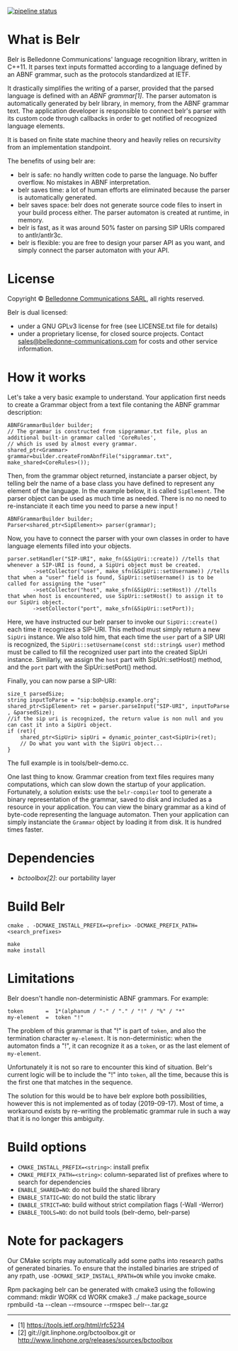 [![pipeline status](https://gitlab.linphone.org/BC/public/belr/badges/master/pipeline.svg)](https://gitlab.linphone.org/BC/public/belr/commits/master)

What is Belr
============

Belr is Belledonne Communications' language recognition library, written in C++11.
It parses text inputs formatted according to a language defined by an ABNF grammar,
such as the protocols standardized at IETF.

It drastically simplifies the writing of a parser, provided that the parsed language is defined with an *ABNF grammar[1]*.
The parser automaton is automatically generated by belr library, in memory, from the ABNF grammar text.
The application developer is responsible to connect belr's parser with its custom code through callbacks in order to get
notified of recognized language elements.

It is based on finite state machine theory and heavily relies on recursivity from an implementation standpoint.

The benefits of using belr are:
- belr is safe: no handly written code to parse the language. No buffer overflow. No mistakes in ABNF interpretation.
- belr saves time: a lot of human efforts are eliminated because the parser is automatically generated.
- belr saves space: belr does not generate source code files to insert in your build process either. The parser automaton is created at runtime, in memory.
- belr is fast, as it was around 50% faster on parsing SIP URIs compared to antlr/antlr3c.
- belr is flexible: you are free to design your parser API as you want, and simply connect the parser automaton with your API.

License
=======

Copyright © [Belledonne Communications SARL](https://www.linphone.org), all rights reserved.

Belr is dual licensed:
- under a GNU GPLv3 license for free (see LICENSE.txt file for details)
- under a proprietary license, for closed source projects. Contact sales@belledonne-communications.com for costs and other service information.


How it works
============

Let's take a very basic example to understand.
Your application first needs to create a Grammar object from a text file contaning the ABNF grammar description:

```
ABNFGrammarBuilder builder;
// The grammar is constructed from sipgrammar.txt file, plus an additional built-in grammar called 'CoreRules',
// which is used by almost every grammar.
shared_ptr<Grammar> grammar=builder.createFromAbnfFile("sipgrammar.txt", make_shared<CoreRules>());
```

Then, from the grammar object returned, instanciate a parser object, by telling belr the name of a base class you have defined
to represent any element of the language. In the example below, it is called `SipElement`.
The parser object can be used as much time as needed. There is no no need to re-instanciate it each time you need to parse a new input !

```
ABNFGrammarBuilder builder;
Parser<shared_ptr<SipElement>> parser(grammar);
```

Now, you have to connect the parser with your own classes in order to have language elements filled into your objects.

```
parser.setHandler("SIP-URI", make_fn(&SipUri::create)) //tells that whenever a SIP-URI is found, a SipUri object must be created.
		->setCollector("user", make_sfn(&SipUri::setUsername)) //tells that when a "user" field is found, SipUri::setUsername() is to be called for assigning the "user"
		->setCollector("host", make_sfn(&SipUri::setHost)) //tells that when host is encountered, use SipUri::setHost() to assign it to our SipUri object.
		->setCollector("port", make_sfn(&SipUri::setPort));
```

Here, we have instructed our belr parser to invoke our `SipUri::create()` each time it recognizes a SIP-URI. This method must simply
return a new `SipUri` instance.
We also told him, that each time the `user` part of a SIP URI is recognized, the `SipUri::setUsername(const std::string& user)` method must be called
to fill the recognized user part into the created SipUri instance.
Similarly, we assign the `host` part with SipUri::setHost() method, and the `port` part with the SipUri::setPort() method.

Finally, you can now parse a SIP-URI: 

```
size_t parsedSize;
string inputToParse = "sip:bob@sip.example.org";
shared_ptr<SipElement> ret = parser.parseInput("SIP-URI", inputToParse , &parsedSize);
//if the sip uri is recognized, the return value is non null and you can cast it into a SipUri object.
if (ret){
	shared_ptr<SipUri> sipUri = dynamic_pointer_cast<SipUri>(ret);
	// Do what you want with the SipUri object...
}
```

The full example is in tools/belr-demo.cc.

One last thing to know. Grammar creation from text files requires many computations, which can slow down the startup of your application.
Fortunately, a solution exists: use the `belr-compiler` tool to generate a binary representation of the grammar, saved to disk and included 
as a resource in your application.
You can view the binary grammar as a kind of byte-code representing the language automaton.
Then your application can simply instanciate the `Grammar` object by loading it from disk. It is hundred times faster.

Dependencies
============

- *bctoolbox[2]*: our portability layer


Build Belr
==========

	cmake . -DCMAKE_INSTALL_PREFIX=<prefix> -DCMAKE_PREFIX_PATH=<search_prefixes>
	
	make
	make install


Limitations
===========

Belr doesn't handle non-deterministic ABNF grammars. For example:
```
token       =  1*(alphanum / "-" / "." / "!" / "%" / "*"
my-element  =  token "!" 
```
The problem of this grammar is that "!" is part of `token`, and also the termination character `my-element`.
It is non-deterministic: when the automaton finds a "!", it can recognize it as a `token`, or as the last 
element of `my-element`.

Unfortunately it is not so rare to encounter this kind of situation.
Belr's current logic will be to include the "!" into `token`, all the time, because this is the first one that matches in the sequence.

The solution for this would be to have belr explore both possibilities, however this is not implemented as of today (2019-09-17).
Most of time, a workaround exists by re-writing the problematic grammar rule in such a way that it is no longer this ambiguity.


Build options
=============

* `CMAKE_INSTALL_PREFIX=<string>`: install prefix
* `CMAKE_PREFIX_PATH=<string>`: column-separated list of prefixes where to search for dependencies
* `ENABLE_SHARED=NO`: do not build the shared library
* `ENABLE_STATIC=NO`: do not build the static library
* `ENABLE_STRICT=NO`: build without strict compilation flags (-Wall -Werror)
* `ENABLE_TOOLS=NO`: do not build tools (belr-demo, belr-parse)


Note for packagers
==================

Our CMake scripts may automatically add some paths into research paths of generated binaries.
To ensure that the installed binaries are striped of any rpath, use `-DCMAKE_SKIP_INSTALL_RPATH=ON`
while you invoke cmake.

Rpm packaging
belr can be generated with cmake3 using the following command:
mkdir WORK
cd WORK
cmake3 ../
make package_source
rpmbuild -ta --clean --rmsource --rmspec belr-<version>-<release>.tar.gz



-----------------------

* [1] https://tools.ietf.org/html/rfc5234
* [2] git://git.linphone.org/bctoolbox.git or <http://www.linphone.org/releases/sources/bctoolbox>
